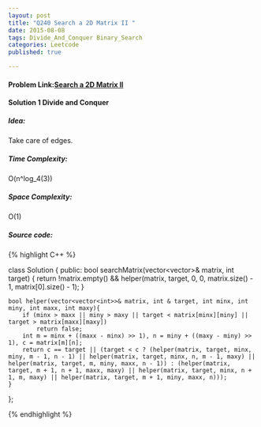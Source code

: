 ```yaml
---
layout: post
title: "Q240 Search a 2D Matrix II "
date: 2015-08-08
tags: Divide_And_Conquer Binary_Search
categories: Leetcode
published: true

---
```

#### Problem Link:[Search a 2D Matrix II ](https://leetcode.com/problems/search-a-2d-matrix-ii/) 

#### Solution 1 Divide and Conquer

##### Idea:

Take care of edges. 

##### Time Complexity:

O(n^log_4(3))

##### Space Complexity:

O(1)

##### Source code:
{% highlight C++ %}

class Solution {
public:
    bool searchMatrix(vector<vector<int>>& matrix, int target) {
        return !matrix.empty() && helper(matrix, target, 0, 0, matrix.size() - 1, matrix[0].size() - 1);
    }
    
    bool helper(vector<vector<int>>& matrix, int & target, int minx, int miny, int maxx, int maxy){
        if (minx > maxx || miny > maxy || target < matrix[minx][miny] || target > matrix[maxx][maxy]) 
            return false;
        int m = minx + ((maxx - minx) >> 1), n = miny + ((maxy - miny) >> 1), c = matrix[m][n];
        return c == target || (target < c ? (helper(matrix, target, minx, miny, m - 1, n - 1) || helper(matrix, target, minx, n, m - 1, maxy) || helper(matrix, target, m, miny, maxx, n - 1)) : (helper(matrix, target, m + 1, n + 1, maxx, maxy) || helper(matrix, target, minx, n + 1, m, maxy) || helper(matrix, target, m + 1, miny, maxx, n)));
    }
};

{% endhighlight %}

